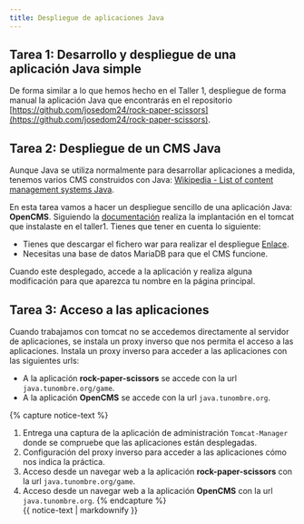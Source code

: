 ```yaml
---
title: Despliegue de aplicaciones Java
---
```


## Tarea 1: Desarrollo y despliegue de una aplicación Java simple

De forma similar a lo que hemos hecho en el Taller 1, despliegue de forma manual la aplicación Java que encontrarás en el repositorio [https://github.com/josedom24/rock-paper-scissors](https://github.com/josedom24/rock-paper-scissors).


## Tarea 2: Despliegue de un CMS Java

Aunque Java se utiliza normalmente para desarrollar aplicaciones a medida, tenemos varios CMS construidos con Java: [Wikipedia - List of content management systems Java](https://en.wikipedia.org/wiki/List_of_content_management_systems#Java).

En esta tarea vamos a hacer un despliegue sencillo de una aplicación Java: **OpenCMS**. Siguiendo la [documentación](https://documentation.opencms.org/central/) realiza la implantación en el tomcat que instalaste en el taller1. Tienes que tener en cuenta lo siguiente:

* Tienes que descargar el fichero war para realizar el despliegue [Enlace](https://cloud.josedomingo.org/index.php/s/cwMj6NAZ4fNMoRA).
* Necesitas una base de datos MariaDB para que el CMS funcione.

Cuando este desplegado, accede a la aplicación y realiza alguna modificación para que aparezca tu nombre en la página principal.

## Tarea 3: Acceso a las aplicaciones

Cuando trabajamos con tomcat no se accedemos directamente al servidor de aplicaciones, se instala un proxy inverso que nos permita el acceso a las aplicaciones. Instala un proxy inverso para acceder a las aplicaciones con las siguientes urls:

* A la aplicación **rock-paper-scissors** se accede con la url `java.tunombre.org/game`.
* A la aplicación **OpenCMS** se accede con la url `java.tunombre.org`.


{% capture notice-text %}

1. Entrega una captura de la aplicación de administración `Tomcat-Manager` donde se compruebe que las aplicaciones están desplegadas.
2. Configuración del proxy inverso para acceder a las aplicaciones cómo nos indica la práctica.
3. Acceso desde un navegar web a la aplicación **rock-paper-scissors** con la url `java.tunombre.org/game`.
4. Acceso desde un navegar web a la aplicación **OpenCMS** con la url `java.tunombre.org`.
{% endcapture %}<div class="notice--info">{{ notice-text | markdownify }}</div>
